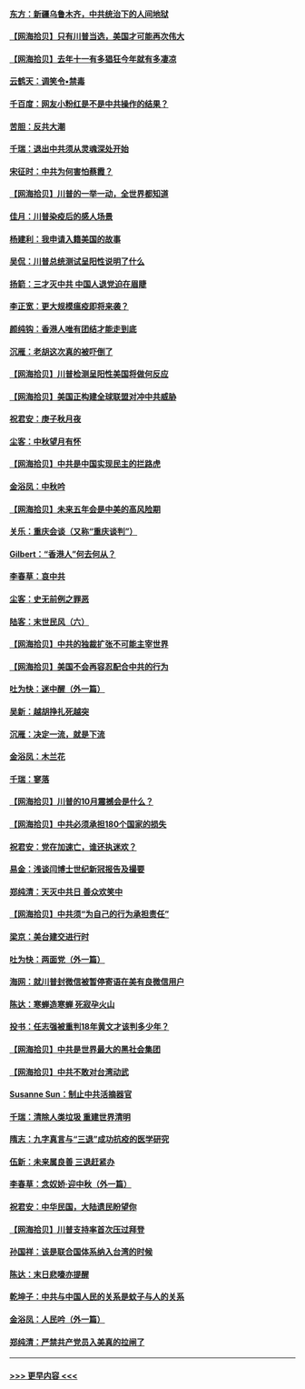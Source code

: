 #### [东方：新疆乌鲁木齐，中共统治下的人间地狱](../pages/nsc993/n12466075.md?t=10101302) 
#### [【网海拾贝】只有川普当选，美国才可能再次伟大](../pages/nsc993/n12466013.md?t=10101302) 
#### [【网海拾贝】去年十一有多猖狂今年就有多凄凉](../pages/nsc993/n12463649.md?t=10101302) 
#### [云鹤天：调笑令▪禁毒](../pages/nsc993/n12462975.md?t=10101302) 
#### [千百度：网友小粉红是不是中共操作的结果？](../pages/nsc993/n12461025.md?t=10101302) 
#### [苦胆：反共大潮](../pages/nsc993/n12459469.md?t=10101302) 
#### [千瑞：退出中共须从灵魂深处开始](../pages/nsc993/n12459437.md?t=10101302) 
#### [宋征时：中共为何害怕蔡霞？](../pages/nsc993/n12459097.md?t=10101302) 
#### [【网海拾贝】川普的一举一动，全世界都知道](../pages/nsc993/n12458825.md?t=10101302) 
#### [佳月：川普染疫后的感人场景](../pages/nsc993/n12456994.md?t=10101302) 
#### [杨建利：我申请入籍美国的故事](../pages/nsc993/n12455635.md?t=10101302) 
#### [吴侃：川普总统测试呈阳性说明了什么](../pages/nsc993/n12451869.md?t=10101302) 
#### [扬箭：三才灭中共 中国人退党迫在眉睫](../pages/nsc993/n12451842.md?t=10101302) 
#### [李正宽：更大规模瘟疫即将来袭？](../pages/nsc993/n12451455.md?t=10101302) 
#### [颜纯钩：香港人唯有团结才能走到底](../pages/nsc993/n12450870.md?t=10101302) 
#### [沉雁：老胡这次真的被吓倒了](../pages/nsc993/n12449796.md?t=10101302) 
#### [【网海拾贝】川普检测呈阳性美国将做何反应](../pages/nsc993/n12449042.md?t=10101302) 
#### [【网海拾贝】美国正构建全球联盟对冲中共威胁](../pages/nsc993/n12446580.md?t=10101302) 
#### [祝君安：庚子秋月夜](../pages/nsc993/n12445870.md?t=10101302) 
#### [尘客：中秋望月有怀](../pages/nsc993/n12444632.md?t=10101302) 
#### [【网海拾贝】中共是中国实现民主的拦路虎](../pages/nsc993/n12443573.md?t=10101302) 
#### [金浴凤：中秋吟](../pages/nsc993/n12441773.md?t=10101302) 
#### [【网海拾贝】未来五年会是中美的高风险期](../pages/nsc993/n12440760.md?t=10101302) 
#### [关乐：重庆会谈（又称“重庆谈判”）](../pages/nsc993/n12437525.md?t=10101302) 
#### [Gilbert：“香港人”何去何从？](../pages/nsc993/n12435894.md?t=10101302) 
#### [李春草：哀中共](../pages/nsc993/n12435874.md?t=10101302) 
#### [尘客：史无前例之罪恶](../pages/nsc993/n12435762.md?t=10101302) 
#### [陆客：末世民风（六）](../pages/nsc993/n12435354.md?t=10101302) 
#### [【网海拾贝】中共的独裁扩张不可能主宰世界](../pages/nsc993/n12435151.md?t=10101302) 
#### [【网海拾贝】美国不会再容忍配合中共的行为](../pages/nsc993/n12433808.md?t=10101302) 
#### [吐为快：迷中醒（外一篇）](../pages/nsc993/n12433585.md?t=10101302) 
#### [吴新：越胡挣扎死越突](../pages/nsc993/n12433562.md?t=10101302) 
#### [沉雁：决定一流，就是下流](../pages/nsc993/n12432128.md?t=10101302) 
#### [金浴凤：木兰花](../pages/nsc993/n12432124.md?t=10101302) 
#### [千瑞：寥落](../pages/nsc993/n12432071.md?t=10101302) 
#### [【网海拾贝】川普的10月震撼会是什么？](../pages/nsc993/n12431624.md?t=10101302) 
#### [【网海拾贝】中共必须承担180个国家的损失](../pages/nsc993/n12428893.md?t=10101302) 
#### [祝君安：党在加速亡，谁还执迷欢？](../pages/nsc993/n12428652.md?t=10101302) 
#### [易金：浅谈闫博士世纪新冠报告及撮要](../pages/nsc993/n12426822.md?t=10101302) 
#### [郑纯清：天灭中共日 善众欢笑中](../pages/nsc993/n12426784.md?t=10101302) 
#### [【网海拾贝】中共须“为自己的行为承担责任”](../pages/nsc993/n12426067.md?t=10101302) 
#### [梁京：美台建交进行时](../pages/nsc993/n12424066.md?t=10101302) 
#### [吐为快：两面党（外一篇）](../pages/nsc993/n12424043.md?t=10101302) 
#### [海网：就川普封微信被暂停寄语在美有良微信用户](../pages/nsc993/n12424021.md?t=10101302) 
#### [陈达：寒蝉造寒蝉 死寂孕火山](../pages/nsc993/n12423958.md?t=10101302) 
#### [投书：任志强被重判18年黄文才该判多少年？](../pages/nsc993/n12423672.md?t=10101302) 
#### [【网海拾贝】中共是世界最大的黑社会集团](../pages/nsc993/n12423543.md?t=10101302) 
#### [【网海拾贝】中共不敢对台湾动武](../pages/nsc993/n12421418.md?t=10101302) 
#### [Susanne Sun：制止中共活摘器官](../pages/nsc993/n12419654.md?t=10101302) 
#### [千瑞：清除人类垃圾 重建世界清明](../pages/nsc993/n12419414.md?t=10101302) 
#### [隋志：九字真言与“三退”成功抗疫的医学研究](../pages/nsc993/n12419248.md?t=10101302) 
#### [伍新：未来属良善 三退赶紧办](../pages/nsc993/n12418496.md?t=10101302) 
#### [李春草：念奴娇·迎中秋（外一篇）](../pages/nsc993/n12418465.md?t=10101302) 
#### [祝君安：中华民国，大陆遗民盼望你](../pages/nsc993/n12418089.md?t=10101302) 
#### [【网海拾贝】川普支持率首次压过拜登](../pages/nsc993/n12418050.md?t=10101302) 
#### [孙国祥：该是联合国体系纳入台湾的时候](../pages/nsc993/n12417369.md?t=10101302) 
#### [陈达：末日悲嚎亦提醒](../pages/nsc993/n12416736.md?t=10101302) 
#### [乾坤子：中共与中国人民的关系是蚊子与人的关系](../pages/nsc993/n12416632.md?t=10101302) 
#### [金浴凤：人民吟（外一篇）](../pages/nsc993/n12416567.md?t=10101302) 
#### [郑纯清：严禁共产党员入美真的拉闸了](../pages/nsc993/n12416550.md?t=10101302) 

----
#### [ >>> 更早内容 <<< ](../indexes/nsc993-earlier.md)
